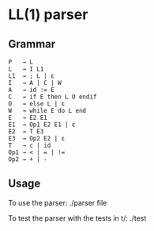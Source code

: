 # LL(1) parser

## Grammar
```
P   → L
L   → I L1
L1  → ; L | ε
I   → A | C | W
A   → id := E
C   → if E then L O endif
O   → else L | ε
W   → while E do L end
E   → E2 E1
E1  → Op1 E2 E1 | ε
E2  → T E3
E3  → Op2 E2 | ε
T   → c | id
Op1 → < | = | !=
Op2 → + | -
```

## Usage
To use the parser:
    ./parser file

To test the parser with the tests in t/:
    ./test
